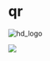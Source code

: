 # qr

![hd_logo](https://user-images.githubusercontent.com/85498186/143673109-2fcdfbc9-7a63-42ca-a01f-ba9e162d40b3.gif)

<img src="https://user-images.githubusercontent.com/85498186/143673109-2fcdfbc9-7a63-42ca-a01f-ba9e162d40b3.gif"/>
